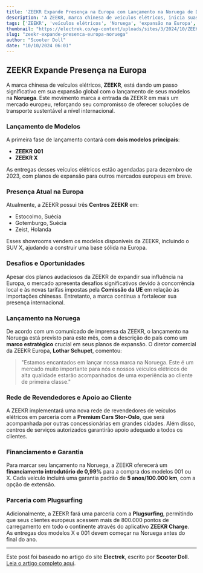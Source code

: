 ```yaml
---
title: 'ZEEKR Expande Presença na Europa com Lançamento na Noruega de Dois Modelos de Veículos Elétricos'
description: 'A ZEEKR, marca chinesa de veículos elétricos, inicia suas operações na Noruega com dois modelos, destacando a importância do mercado norueguês em sua expansão na Europa.'
tags: ['ZEEKR', 'veículos elétricos', 'Noruega', 'expansão na Europa', 'Geely']
thumbnail: "https://electrek.co/wp-content/uploads/sites/3/2024/10/ZEEKR-Norway-001-X-EVs.jpg?quality=82&strip=all&w=1400"
slug: "zeekr-expande-presenca-europa-noruega"
author: "Scooter Doll"
date: "10/10/2024 06:01"
---
```


## ZEEKR Expande Presença na Europa

A marca chinesa de veículos elétricos, **ZEEKR**, está dando um passo significativo em sua expansão global com o lançamento de seus modelos na **Noruega**. Este movimento marca a entrada da ZEEKR em mais um mercado europeu, reforçando seu compromisso de oferecer soluções de transporte sustentável a nível internacional.

### Lançamento de Modelos

A primeira fase de lançamento contará com **dois modelos principais**:
- **ZEEKR 001**
- **ZEEKR X**

As entregas desses veículos elétricos estão agendadas para dezembro de 2023, com planos de expansão para outros mercados europeus em breve.

### Presença Atual na Europa

Atualmente, a ZEEKR possui três **Centros ZEEKR** em:
- Estocolmo, Suécia
- Gotemburgo, Suécia
- Zeist, Holanda

Esses showrooms vendem os modelos disponíveis da ZEEKR, incluindo o SUV X, ajudando a construir uma base sólida na Europa.

### Desafios e Oportunidades

Apesar dos planos audaciosos da ZEEKR de expandir sua influência na Europa, o mercado apresenta desafios significativos devido à concorrência local e às novas tarifas impostas pela **Comissão da UE** em relação às importações chinesas. Entretanto, a marca continua a fortalecer sua presença internacional.

### Lançamento na Noruega

De acordo com um comunicado de imprensa da ZEEKR, o lançamento na Noruega está previsto para este mês, com a descrição do país como um **marco estratégico** crucial em seus planos de expansão. O diretor comercial da ZEEKR Europa, **Lothar Schupet**, comentou:

> "Estamos encantados em lançar nossa marca na Noruega. Este é um mercado muito importante para nós e nossos veículos elétricos de alta qualidade estarão acompanhados de uma experiência ao cliente de primeira classe."

### Rede de Revendedores e Apoio ao Cliente

A ZEEKR implementará uma nova rede de revendedores de veículos elétricos em parceria com a **Premium Cars Stor-Oslo**, que será acompanhada por outras concessionárias em grandes cidades. Além disso, centros de serviços autorizados garantirão apoio adequado a todos os clientes.

### Financiamento e Garantia

Para marcar seu lançamento na Noruega, a ZEEKR oferecerá um **financiamento introdutório de 0,99%** para a compra dos modelos 001 ou X. Cada veículo incluirá uma garantia padrão de **5 anos/100.000 km**, com a opção de extensão.

### Parceria com Plugsurfing

Adicionalmente, a ZEEKR fará uma parceria com a **Plugsurfing**, permitindo que seus clientes europeus acessem mais de 800.000 pontos de carregamento em todo o continente através do aplicativo **ZEEKR Charge**. As entregas dos modelos X e 001 devem começar na Noruega antes do final do ano.

---
Este post foi baseado no artigo do site **Electrek**, escrito por **Scooter Doll**. [Leia o artigo completo aqui](https://electrek.co/2024/10/09/zeekr-expands-eu-presence-launching-in-norway-two-ev-models/).
